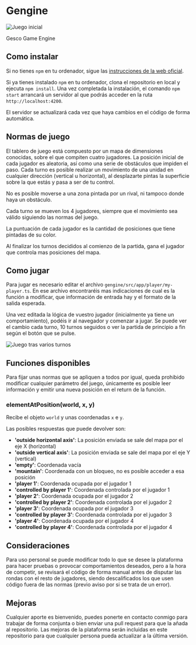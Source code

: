 # Gengine

![Juego inicial](http://i.imgur.com/fh3eiag.png "Juego inicial")

Gesco Game Engine

## Como instalar

Si no tienes `npm` en tu ordenador, sigue las [instrucciones de la web oficial](https://nodejs.org/es/download/package-manager/#osx).

Si ya tienes instalado `npm` en tu ordenador, clona el repositorio en local y ejecuta `npm install`.
Una vez completada la instalación, el comando `npm start` arrancará un servidor al que podrás acceder en la ruta `http://localhost:4200`.

El servidor se actualizará cada vez que haya cambios en el código de forma automática.

## Normas de juego

El tablero de juego está compuesto por un mapa de dimensiones conocidas, sobre el que compiten cuatro jugadores.
La posición inicial de cada jugador es aleatoria, así como una serie de obstáculos que impiden el paso.
Cada turno es posible realizar un movimiento de una unidad en cualquier dirección (vertical u horizontal), al 
desplazarte pintas la superficie sobre la que estás y pasa a ser de tu control. 

No es posible moverse a una zona pintada por un rival, ni tampoco donde haya un obstáculo.

Cada turno se mueven los 4 jugadores, siempre que el movimiento sea válido siguiendo las normas del juego.

La puntuación de cada jugador es la cantidad de posiciones que tiene pintadas de su color.

Al finalizar los turnos decididos al comienzo de la partida, gana el jugador que controla mas posiciones del mapa.

## Como jugar

Para jugar es necesario editar el archivo `gengine/src/app/player/my-player.ts`.
En ese archivo encontraréis mas indicaciones de cual es la función a modificar, que información de entrada hay y el formato de la salida esperada.

Una vez editada la lógica de vuestro jugador (inicialmente ya tiene un comportamiento), podéis ir al navegador
y comenzar a jugar. Se puede ver el cambio cada turno, 10 turnos seguidos o ver la partida de principio a fin según el botón que se pulse.

![Juego tras varios turnos](http://i.imgur.com/lA8MJmR.png "Juego tras varios turnos")

## Funciones disponibles

Para fijar unas normas que se apliquen a todos por igual, queda prohibido modificar cualquier parámetro del juego,
únicamente es posible leer información y emitir una nueva posición en el return de la función.

### elementAtPosition(world, x, y) 

Recibe el objeto `world` y unas coordenadas `x` e `y`.

Las posibles respuestas que puede devolver son: 
* **'outside horizontal axis'**: La posición enviada se sale del mapa por el eje X (horizontal)
* **'outside vertical axis'**: La posición enviada se sale del mapa por el eje Y (vertical)
* **'empty'**: Coordenada vacía
* **'mountain'**: Coordenada con un bloqueo, no es posible acceder a esa posición
* **'player 1'**: Coordenada ocupada por el jugador 1
* **'controlled by player 1'**: Coordenada controlada por el jugador 1
* **'player 2'**: Coordenada ocupada por el jugador 2
* **'controlled by player 2'**: Coordenada controlada por el jugador 2
* **'player 3'**: Coordenada ocupada por el jugador 3
* **'controlled by player 3'**: Coordenada controlada por el jugador 3
* **'player 4'**: Coordenada ocupada por el jugador 4
* **'controlled by player 4'**: Coordenada controlada por el jugador 4

## Consideraciones

Para uso personal se puede modificar todo lo que se desee la plataforma para hacer pruebas o provocar comportamientos
deseados, pero a la hora de competir, se revisará el código de forma manual antes de disputar las rondas con el 
resto de jugadores, siendo descalificados los que usen código fuera de las normas (previo aviso por si se trata de un error).

## Mejoras

Cualquier aporte es bienvenido, puedes ponerte en contacto conmigo para trabajar de forma conjunta o bien enviar una pull request 
para que la añada al repositorio.
Las mejoras de la plataforma serán incluidas en este repositorio para que cualquier persona pueda actualizar 
a la última versión.
